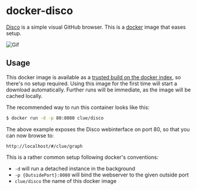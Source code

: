 # docker-disco

[Disco](https://github.com/carlwoodward/disco) is a simple visual GitHub browser.
This is a [docker](https://www.docker.io) image that eases setup.

![Gif](http://cl.ly/image/322n0e223e32/Screen%20Recording%202014-09-08%20at%2012.10%20pm.gif)

## Usage

This docker image is available as a [trusted build on the docker index](https://index.docker.io/u/clue/disco/),
so there's no setup required.
Using this image for the first time will start a download automatically.
Further runs will be immediate, as the image will be cached locally.

The recommended way to run this container looks like this:

```bash
$ docker run -d -p 80:8080 clue/disco
```

The above example exposes the Disco webinterface on port 80, so that you can now browse to:

```
http://localhost/#/clue/graph
```

This is a rather common setup following docker's conventions:

* `-d` will run a detached instance in the background
* `-p {OutsidePort}:8080` will bind the webserver to the given outside port
* `clue/disco` the name of this docker image


